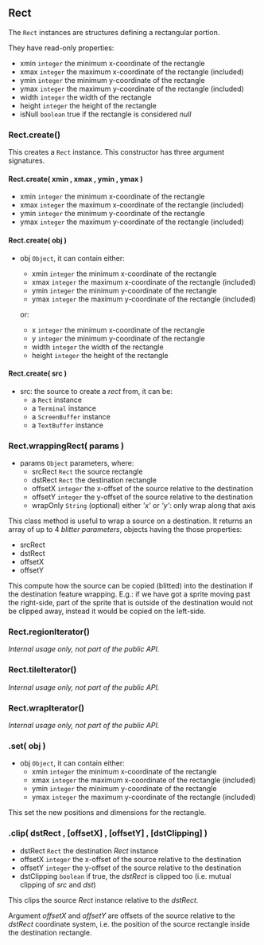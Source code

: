 

<a name="ref.Rect"></a>
## Rect

The `Rect` instances are structures defining a rectangular portion.

They have read-only properties:
* xmin `integer` the minimum x-coordinate of the rectangle
* xmax `integer` the maximum x-coordinate of the rectangle (included)
* ymin `integer` the minimum y-coordinate of the rectangle
* ymax `integer` the maximum y-coordinate of the rectangle (included)
* width `integer` the width of the rectangle
* height `integer` the height of the rectangle
* isNull `boolean` true if the rectangle is considered *null*



<a name="ref.Rect.create"></a>
### Rect.create()

This creates a `Rect` instance.
This constructor has three argument signatures.



#### Rect.create( xmin , xmax , ymin , ymax )

* xmin `integer` the minimum x-coordinate of the rectangle
* xmax `integer` the maximum x-coordinate of the rectangle (included)
* ymin `integer` the minimum y-coordinate of the rectangle
* ymax `integer` the maximum y-coordinate of the rectangle (included)



#### Rect.create( obj )

* obj `Object`, it can contain either:
	* xmin `integer` the minimum x-coordinate of the rectangle
	* xmax `integer` the maximum x-coordinate of the rectangle (included)
	* ymin `integer` the minimum y-coordinate of the rectangle
	* ymax `integer` the maximum y-coordinate of the rectangle (included)
  
  or:	
	* x `integer` the minimum x-coordinate of the rectangle
	* y `integer` the minimum y-coordinate of the rectangle
	* width `integer` the width of the rectangle
	* height `integer` the height of the rectangle



#### Rect.create( src )

* src: the source to create a *rect* from, it can be:
	* a `Rect` instance
	* a `Terminal` instance
	* a `ScreenBuffer` instance
	* a `TextBuffer` instance



<a name="ref.Rect.set"></a>
<a name="ref.Rect.wrappingRect"></a>
### Rect.wrappingRect( params )

* params `Object` parameters, where:
	* srcRect `Rect` the source rectangle
	* dstRect `Rect` the destination rectangle
	* offsetX `integer` the x-offset of the source relative to the destination
	* offsetY `integer` the y-offset of the source relative to the destination
	* wrapOnly `String` (optional) either *'x'* or *'y'*: only wrap along that axis

This class method is useful to wrap a source on a destination.
It returns an array of up to 4 *blitter parameters*, objects having the those properties:
* srcRect
* dstRect
* offsetX
* offsetY

This compute how the source can be copied (blitted) into the destination if the destination feature wrapping.
E.g.: if we have got a sprite moving past the right-side, part of the sprite that is outside of the destination
would not be clipped away, instead it would be copied on the left-side.



<a name="ref.Rect.regionIterator"></a>
### Rect.regionIterator()

*Internal usage only, not part of the public API.*



<a name="ref.Rect.tileIterator"></a>
### Rect.tileIterator()

*Internal usage only, not part of the public API.*



<a name="ref.Rect.wrapIterator"></a>
### Rect.wrapIterator()

*Internal usage only, not part of the public API.*



### .set( obj )

* obj `Object`, it can contain either:
	* xmin `integer` the minimum x-coordinate of the rectangle
	* xmax `integer` the maximum x-coordinate of the rectangle (included)
	* ymin `integer` the minimum y-coordinate of the rectangle
	* ymax `integer` the maximum y-coordinate of the rectangle (included)

This set the new positions and dimensions for the rectangle.



<a name="ref.Rect.clip"></a>
### .clip( dstRect , [offsetX] , [offsetY] , [dstClipping] )

* dstRect `Rect` the destination *Rect* instance
* offsetX `integer` the x-offset of the source relative to the destination
* offsetY `integer` the y-offset of the source relative to the destination
* dstClipping `boolean` if true, the *dstRect* is clipped too (i.e. mutual clipping of *src* and *dst*)

This clips the source *Rect* instance relative to the *dstRect*.

Argument *offsetX* and *offsetY* are offsets of the source relative to the *dstRect* coordinate system, i.e. the position
of the source rectangle inside the destination rectangle.

